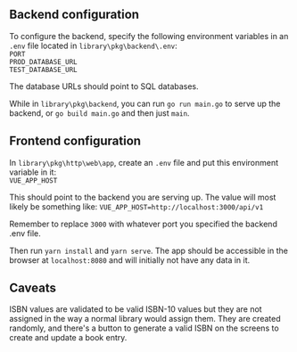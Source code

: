 ## Backend configuration

To configure the backend, specify the following environment variables in an `.env` file located in `library\pkg\backend\.env`:  
`PORT`  
`PROD_DATABASE_URL`  
`TEST_DATABASE_URL`  

The database URLs should point to SQL databases.  

While in `library\pkg\backend`, you can run `go run main.go` to serve up the backend, or `go build main.go` and then just `main`.  

## Frontend configuration  

In `library\pkg\http\web\app`, create an `.env` file and put this environment variable in it:  
`VUE_APP_HOST`  

This should point to the backend you are serving up.  The value will most likely be something like:
`VUE_APP_HOST=http://localhost:3000/api/v1`  

Remember to replace `3000` with whatever port you specified the backend .env file.  

Then run `yarn install` and `yarn serve`.  The app should be accessible in the browser at `localhost:8080` and will initially not have any data in it.    

## Caveats

ISBN values are validated to be valid ISBN-10 values but they are not assigned in the way a normal library would assign them.  They are created randomly, and there's a button to generate a valid ISBN on the screens to create and update a book entry.   
